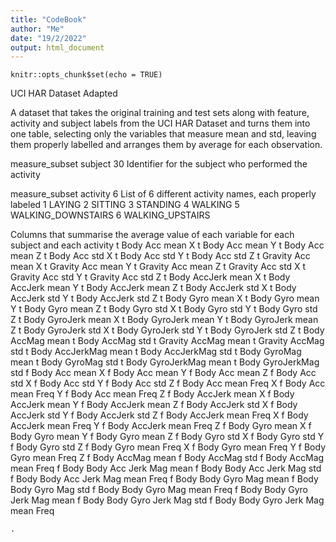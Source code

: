 ```yaml
---
title: "CodeBook"
author: "Me"
date: "19/2/2022"
output: html_document
---
```


```{r setup, include=FALSE}
knitr::opts_chunk$set(echo = TRUE)
```

UCI HAR Dataset Adapted

A dataset that takes the original training and test sets along with feature, activity and subject 
labels from the UCI HAR Dataset and turns them into one table, selecting only the variables that 
measure mean and std, leaving them properly labelled and arranges them by average for each 
observation.

measure_subset subject 30
    Identifier for the subject who performed the activity

measure_subset activity 6
    List of 6 different activity names, each properly labeled
        1 LAYING
        2 SITTING
        3 STANDING
        4 WALKING
        5 WALKING_DOWNSTAIRS
        6 WALKING_UPSTAIRS

 
Columns that summarise the average value of each variable for each subject and each activity 
    t Body Acc mean X
    t Body Acc mean Y
    t Body Acc mean Z
    t Body Acc std X
    t Body Acc std Y
    t Body Acc std Z
    t Gravity Acc mean X
    t Gravity Acc mean Y
    t Gravity Acc mean Z
    t Gravity Acc std X
    t Gravity Acc std Y
    t Gravity Acc std Z
    t Body AccJerk mean X
    t Body AccJerk mean Y
    t Body AccJerk mean Z
    t Body AccJerk std X
    t Body AccJerk std Y
    t Body AccJerk std Z
    t Body Gyro mean X
    t Body Gyro mean Y
    t Body Gyro mean Z
    t Body Gyro std X
    t Body Gyro std Y
    t Body Gyro std Z
    t Body GyroJerk mean X
    t Body GyroJerk mean Y
    t Body GyroJerk mean Z
    t Body GyroJerk std X
    t Body GyroJerk std Y
    t Body GyroJerk std Z
    t Body AccMag mean
    t Body AccMag std
    t Gravity AccMag mean
    t Gravity AccMag std
    t Body AccJerkMag mean
    t Body AccJerkMag std
    t Body GyroMag mean
    t Body GyroMag std
    t Body GyroJerkMag mean
    t Body GyroJerkMag std
    f Body Acc mean X
    f Body Acc mean Y
    f Body Acc mean Z
    f Body Acc std X
    f Body Acc std Y
    f Body Acc std Z
    f Body Acc mean Freq  X
    f Body Acc mean Freq  Y
    f Body Acc mean Freq  Z
    f Body AccJerk mean X
    f Body AccJerk mean Y
    f Body AccJerk mean Z
    f Body AccJerk std X
    f Body AccJerk std Y
    f Body AccJerk std Z
    f Body AccJerk mean Freq  X
    f Body AccJerk mean Freq  Y
    f Body AccJerk mean Freq  Z
    f Body Gyro mean X
    f Body Gyro mean Y
    f Body Gyro mean Z
    f Body Gyro std X
    f Body Gyro std Y
    f Body Gyro std Z
    f Body Gyro mean Freq  X
    f Body Gyro mean Freq  Y
    f Body Gyro mean Freq  Z
    f Body AccMag mean
    f Body AccMag std
    f Body AccMag mean Freq 
    f Body Body Acc Jerk Mag  mean
    f Body Body Acc Jerk Mag  std
    f Body Body Acc Jerk Mag  mean Freq 
    f Body Body Gyro Mag  mean
    f Body Body Gyro Mag  std
    f Body Body Gyro Mag  mean Freq 
    f Body Body Gyro Jerk Mag  mean
    f Body Body Gyro Jerk Mag  std
    f Body Body Gyro Jerk Mag  mean Freq 


    .
